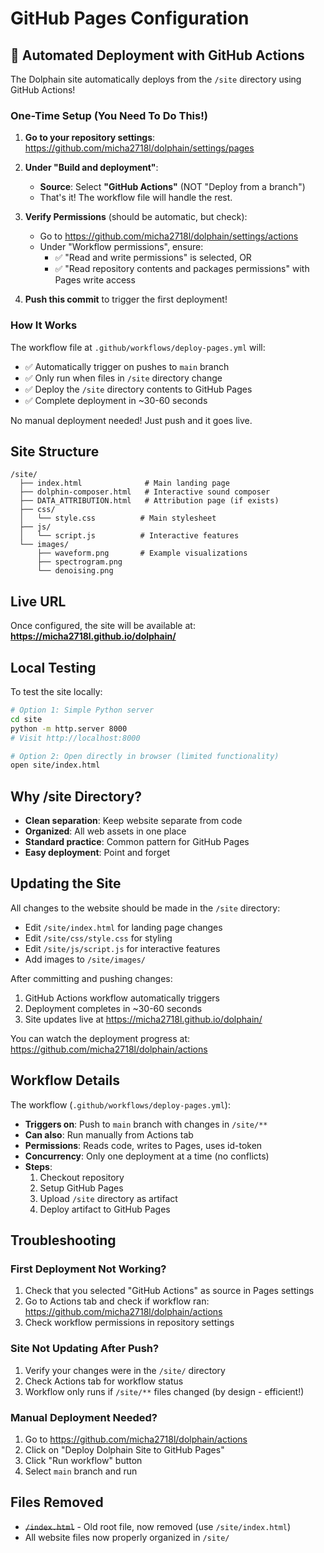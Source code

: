 # GitHub Pages Configuration

## 🚀 Automated Deployment with GitHub Actions

The Dolphain site automatically deploys from the `/site` directory using GitHub Actions!

### One-Time Setup (You Need To Do This!)

1. **Go to your repository settings**: https://github.com/micha2718l/dolphain/settings/pages

2. **Under "Build and deployment"**:

   - **Source**: Select **"GitHub Actions"** (NOT "Deploy from a branch")
   - That's it! The workflow file will handle the rest.

3. **Verify Permissions** (should be automatic, but check):
   - Go to https://github.com/micha2718l/dolphain/settings/actions
   - Under "Workflow permissions", ensure:
     - ✅ "Read and write permissions" is selected, OR
     - ✅ "Read repository contents and packages permissions" with Pages write access
4. **Push this commit** to trigger the first deployment!

### How It Works

The workflow file at `.github/workflows/deploy-pages.yml` will:

- ✅ Automatically trigger on pushes to `main` branch
- ✅ Only run when files in `/site` directory change
- ✅ Deploy the `/site` directory contents to GitHub Pages
- ✅ Complete deployment in ~30-60 seconds

No manual deployment needed! Just push and it goes live.

## Site Structure

```
/site/
  ├── index.html              # Main landing page
  ├── dolphin-composer.html   # Interactive sound composer
  ├── DATA_ATTRIBUTION.html   # Attribution page (if exists)
  ├── css/
  │   └── style.css          # Main stylesheet
  ├── js/
  │   └── script.js          # Interactive features
  └── images/
      ├── waveform.png       # Example visualizations
      ├── spectrogram.png
      └── denoising.png
```

## Live URL

Once configured, the site will be available at:
**https://micha2718l.github.io/dolphain/**

## Local Testing

To test the site locally:

```bash
# Option 1: Simple Python server
cd site
python -m http.server 8000
# Visit http://localhost:8000

# Option 2: Open directly in browser (limited functionality)
open site/index.html
```

## Why /site Directory?

- **Clean separation**: Keep website separate from code
- **Organized**: All web assets in one place
- **Standard practice**: Common pattern for GitHub Pages
- **Easy deployment**: Point and forget

## Updating the Site

All changes to the website should be made in the `/site` directory:

- Edit `/site/index.html` for landing page changes
- Edit `/site/css/style.css` for styling
- Edit `/site/js/script.js` for interactive features
- Add images to `/site/images/`

After committing and pushing changes:

1. GitHub Actions workflow automatically triggers
2. Deployment completes in ~30-60 seconds
3. Site updates live at https://micha2718l.github.io/dolphain/

You can watch the deployment progress at:
https://github.com/micha2718l/dolphain/actions

## Workflow Details

The workflow (`.github/workflows/deploy-pages.yml`):

- **Triggers on**: Push to `main` branch with changes in `/site/**`
- **Can also**: Run manually from Actions tab
- **Permissions**: Reads code, writes to Pages, uses id-token
- **Concurrency**: Only one deployment at a time (no conflicts)
- **Steps**:
  1. Checkout repository
  2. Setup GitHub Pages
  3. Upload `/site` directory as artifact
  4. Deploy artifact to GitHub Pages

## Troubleshooting

### First Deployment Not Working?

1. Check that you selected "GitHub Actions" as source in Pages settings
2. Go to Actions tab and check if workflow ran: https://github.com/micha2718l/dolphain/actions
3. Check workflow permissions in repository settings

### Site Not Updating After Push?

1. Verify your changes were in the `/site/` directory
2. Check Actions tab for workflow status
3. Workflow only runs if `/site/**` files changed (by design - efficient!)

### Manual Deployment Needed?

1. Go to https://github.com/micha2718l/dolphain/actions
2. Click on "Deploy Dolphain Site to GitHub Pages"
3. Click "Run workflow" button
4. Select `main` branch and run

## Files Removed

- ~~`/index.html`~~ - Old root file, now removed (use `/site/index.html`)
- All website files now properly organized in `/site/`
